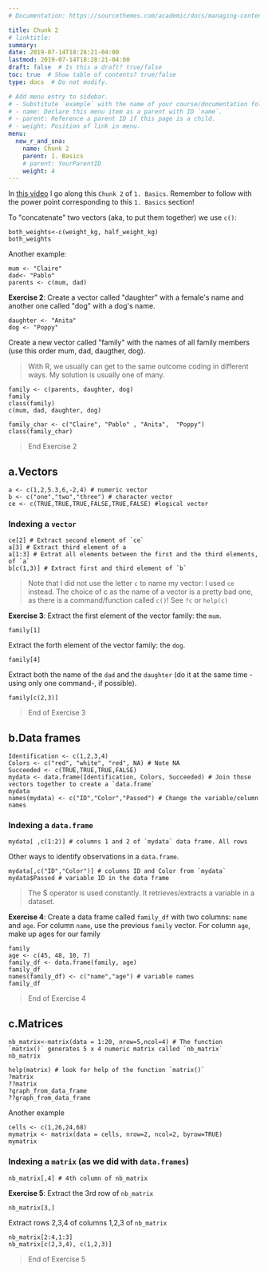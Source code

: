 ```yaml
---
# Documentation: https://sourcethemes.com/academic/docs/managing-content/

title: Chunk 2
# linktitle: 
summary:
date: 2019-07-14T18:28:21-04:00
lastmod: 2019-07-14T18:28:21-04:00
draft: false  # Is this a draft? true/false
toc: true  # Show table of contents? true/false
type: docs  # Do not modify.

# Add menu entry to sidebar.
# - Substitute `example` with the name of your course/documentation folder.
# - name: Declare this menu item as a parent with ID `name`.
# - parent: Reference a parent ID if this page is a child.
# - weight: Position of link in menu.
menu:
  new_r_and_sna:
    name: Chunk 2
    parent: 1. Basics 
    # parent: YourParentID
    weight: 4
---
```



In [this video](https://youtu.be/l7jsiDXV4yI) I go along this `Chunk 2` of `1. Basics`.
Remember to follow with the power point corresponding to this `1. Basics` section!

To "concatenate" two vectors (aka, to put them together) we use `c()`:
```{r, echo = TRUE}
both_weights<-c(weight_kg, half_weight_kg)
both_weights
```

Another example:
```{r, echo = TRUE}
mum <- "Claire"
dad<- "Pablo"
parents <- c(mum, dad)
```

**Exercise 2**: Create a vector called "daughter" with a female's name and another one called "dog" with a dog's name.

```{r, echo = TRUE}
daughter <- "Anita"
dog <- "Poppy"
```

Create a new vector called "family" with the names of all family members (use this order mum, dad, daugther, dog). 
> With R, we usually can get to the same outcome coding in different ways. My solution is usually one of many.

```{r, echo = TRUE}
family <- c(parents, daughter, dog)
family
class(family)
c(mum, dad, daughter, dog)

family_char <- c("Claire", "Pablo" , "Anita",  "Poppy")
class(family_char)
```
> End Exercise 2

## a.Vectors
```{r, echo = TRUE}
a <- c(1,2,5.3,6,-2,4) # numeric vector
b <- c("one","two","three") # character vector
ce <- c(TRUE,TRUE,TRUE,FALSE,TRUE,FALSE) #logical vector
```

### Indexing a `vector`
```{r, echo = TRUE}
ce[2] # Extract second element of `ce`
a[3] # Extract third element of a
a[1:3] # Extrat all elements between the first and the third elements, of `a`
b[c(1,3)] # Extract first and third element of `b`
```

> Note that I did not use the letter `c` to name my vector: I used `ce` instead. The choice of c as the name of a vector is a pretty bad one, as there is a command/function called `c()`! See `?c` or `help(c)`

**Exercise 3**: Extract the first element of the vector family: the `mum`.
```{r, echo = TRUE}
family[1]
```

Extract the forth element of the vector family: the `dog`.
```{r, echo = TRUE}
family[4]
```

Extract both the name of the `dad` and the `daughter` (do it at the same time -using only one command-, if possible).
```{r, echo = TRUE}
family[c(2,3)]
```
> End of Exercise 3


## b.Data frames
```{r, echo = TRUE}
Identification <- c(1,2,3,4)
Colors <- c("red", "white", "red", NA) # Note NA
Succeeded <- c(TRUE,TRUE,TRUE,FALSE)
mydata <- data.frame(Identification, Colors, Succeeded) # Join those vectors together to create a `data.frame`
mydata
names(mydata) <- c("ID","Color","Passed") # Change the variable/column names
```

### Indexing a `data.frame`
```{r, echo = TRUE}
mydata[ ,c(1:2)] # columns 1 and 2 of `mydata` data frame. All rows
```

Other ways to identify observations in a `data.frame`.
```{r, echo = TRUE}
mydata[,c("ID","Color")] # columns ID and Color from `mydata`
mydata$Passed # variable ID in the data frame
```
> The $ operator is used constantly. It retrieves/extracts a variable in a dataset.

**Exercise 4**: Create a data frame called `family_df` with two columns: `name` and `age`. For column `name`, use the previous `family` vector. For column `age`, make up ages for our family
```{r, echo = TRUE}
family
age <- c(45, 48, 10, 7)
family_df <- data.frame(family, age)
family_df
names(family_df) <- c("name","age") # variable names 
family_df
```
> End of Exercise 4

## c.Matrices
```{r, echo = TRUE}
nb_matrix<-matrix(data = 1:20, nrow=5,ncol=4) # The function `matrix()` generates 5 x 4 numeric matrix called `nb_matrix`
nb_matrix

help(matrix) # look for help of the function `matrix()`
?matrix
??matrix
?graph_from_data_frame
??graph_from_data_frame
```

Another example
```{r, echo = TRUE}
cells <- c(1,26,24,68)
mymatrix <- matrix(data = cells, nrow=2, ncol=2, byrow=TRUE)
mymatrix
```

### Indexing a `matrix` (as we did with `data.frames`)
```{r, echo = TRUE}
nb_matrix[,4] # 4th column of nb_matrix
```

**Exercise 5**: Extract the 3rd row of `nb_matrix` 
```{r, echo = TRUE}
nb_matrix[3,]
```

Extract rows 2,3,4 of columns 1,2,3 of `nb_matrix` 
```{r, echo = TRUE}
nb_matrix[2:4,1:3]
nb_matrix[c(2,3,4), c(1,2,3)]
```
> End of Exercise 5
